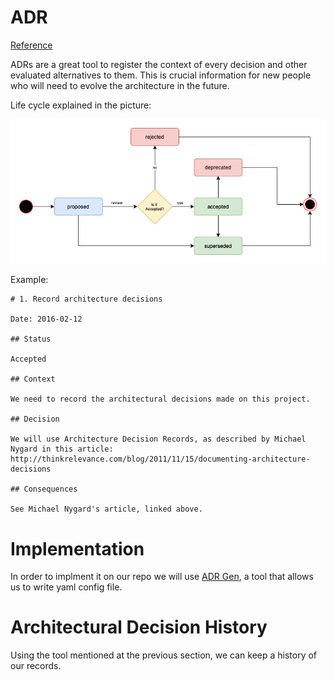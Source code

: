 
# ADR
[Reference](https://asiermarques.medium.com/implementing-a-workflow-for-your-architecture-decisions-records-ab5b55ee2a9d)

ADRs are a great tool to register the context of every decision and other evaluated alternatives to them. This is crucial information for new people who will need to evolve the architecture in the future.

Life cycle explained in the picture:

![alt text](cycle.png)


Example: 
```
# 1. Record architecture decisions

Date: 2016-02-12

## Status

Accepted

## Context

We need to record the architectural decisions made on this project.

## Decision

We will use Architecture Decision Records, as described by Michael Nygard in this article: http://thinkrelevance.com/blog/2011/11/15/documenting-architecture-decisions

## Consequences

See Michael Nygard's article, linked above.
```

# Implementation
In order to implment it on our repo we will use [ADR Gen](https://github.com/asiermarques/adrgen), a tool that allows us to write yaml config file. 

# Architectural Decision History
Using the tool mentioned at the previous section, we can keep a history of our records.
